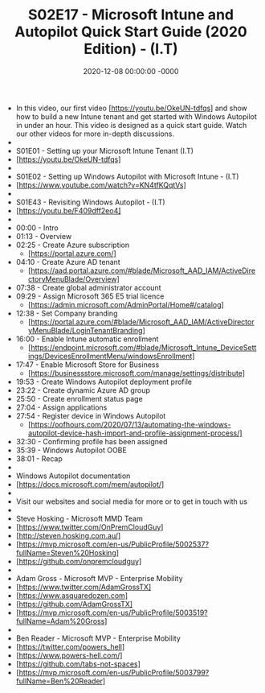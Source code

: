 ﻿---
layout: post
title: "S02E17 - Microsoft Intune and Autopilot Quick Start Guide (2020 Edition) - (I.T)"
date: 2020-12-08 00:00:00 -0000
categories:
---
 * In this video, our first video [https://youtu.be/OkeUN-tdfqs] and show how to build a new Intune tenant and get started with Windows Autopilot in under an hour. This video is designed as a quick start guide. Watch our other videos for more in-depth discussions.
 * 
 * S01E01 - Setting up your Microsoft Intune Tenant (I.T)
 * [https://youtu.be/OkeUN-tdfqs]
 * 
 * S01E02 - Setting up Windows Autopilot with Microsoft Intune - (I.T)
 * [https://www.youtube.com/watch?v=KN4tfKQqtVs]
 * 
 * S01E43 - Revisiting Windows Autopilot - (I.T)
 * [https://youtu.be/F409dff2eo4]
 * 
 * 00:00 - Intro
 * 01:13 - Overview
 * 02:25 - Create Azure subscription
   -  [https://portal.azure.com/]
 * 04:10 - Create Azure AD tenant
   - [https://aad.portal.azure.com/#blade/Microsoft_AAD_IAM/ActiveDirectoryMenuBlade/Overview]
 * 07:38 - Create global administrator account
 * 09:29 - Assign Microsoft 365 E5 trial licence
   - [https://admin.microsoft.com/AdminPortal/Home#/catalog]
 * 12:38 - Set Company branding
   - [https://portal.azure.com/#blade/Microsoft_AAD_IAM/ActiveDirectoryMenuBlade/LoginTenantBranding]
 * 16:00 - Enable Intune automatic enrollment
   - [https://endpoint.microsoft.com/#blade/Microsoft_Intune_DeviceSettings/DevicesEnrollmentMenu/windowsEnrollment]
 * 17:47 - Enable Microsoft Store for Business
   - [https://businessstore.microsoft.com/manage/settings/distribute]
 * 19:53 - Create Windows Autopilot deployment profile
 * 23:22 - Create dynamic Azure AD group
 * 25:50 - Create enrollment status page
 * 27:04 - Assign applications
 * 27:54 - Register device in Windows Autopilot
   - [https://oofhours.com/2020/07/13/automating-the-windows-autopilot-device-hash-import-and-profile-assignment-process/]
 * 32:30 - Confirming profile has been assigned
 * 35:39 - Windows Autopilot OOBE
 * 38:01 - Recap
 * 
 * Windows Autopilot documentation
 * [https://docs.microsoft.com/mem/autopilot/]
 * 
 * Visit our websites and social media for more or to get in touch with us
 * 
 * Steve Hosking - Microsoft MMD Team
 * [https://www.twitter.com/OnPremCloudGuy]
 * [http://steven.hosking.com.au/]
 * [https://mvp.microsoft.com/en-us/PublicProfile/5002537?fullName=Steven%20Hosking]
 * [https://github.com/onpremcloudguy]
 * 
 * Adam Gross - Microsoft MVP - Enterprise Mobility
 * [https://www.twitter.com/AdamGrossTX]
 * [https://www.asquaredozen.com]
 * [https://github.com/AdamGrossTX]
 * [https://mvp.microsoft.com/en-us/PublicProfile/5003519?fullName=Adam%20Gross]
 * 
 * Ben Reader - Microsoft MVP - Enterprise Mobility
 * [https://twitter.com/powers_hell]
 * [https://www.powers-hell.com/]
 * [https://github.com/tabs-not-spaces]
 * [https://mvp.microsoft.com/en-us/PublicProfile/5003799?fullName=Ben%20Reader]
